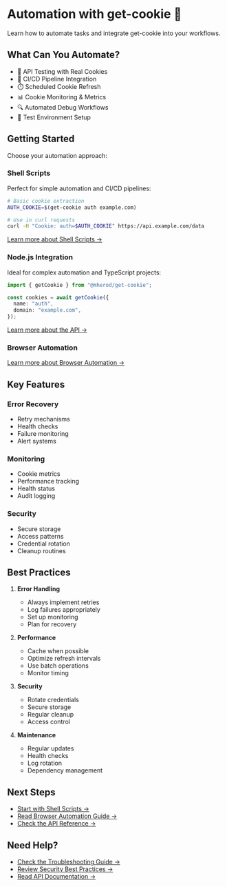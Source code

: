 # Automation with get-cookie 🤖

Learn how to automate tasks and integrate get-cookie into your workflows.

## What Can You Automate?

- 🔄 API Testing with Real Cookies
- 🤖 CI/CD Pipeline Integration
- ⏱️ Scheduled Cookie Refresh
- 📊 Cookie Monitoring & Metrics
- 🔍 Automated Debug Workflows
- 🧪 Test Environment Setup

## Getting Started

Choose your automation approach:

### Shell Scripts

Perfect for simple automation and CI/CD pipelines:

```bash
# Basic cookie extraction
AUTH_COOKIE=$(get-cookie auth example.com)

# Use in curl requests
curl -H "Cookie: auth=$AUTH_COOKIE" https://api.example.com/data
```

[Learn more about Shell Scripts →](/automation/shell-scripts)

### Node.js Integration

Ideal for complex automation and TypeScript projects:

```typescript
import { getCookie } from "@mherod/get-cookie";

const cookies = await getCookie({
  name: "auth",
  domain: "example.com",
});
```

[Learn more about the API →](/reference/index/functions/getCookie)

### Browser Automation

[Learn more about Browser Automation →](/automation/browser-automation)

## Key Features

### Error Recovery

- Retry mechanisms
- Health checks
- Failure monitoring
- Alert systems

### Monitoring

- Cookie metrics
- Performance tracking
- Health status
- Audit logging

### Security

- Secure storage
- Access patterns
- Credential rotation
- Cleanup routines

## Best Practices

1. **Error Handling**

   - Always implement retries
   - Log failures appropriately
   - Set up monitoring
   - Plan for recovery

2. **Performance**

   - Cache when possible
   - Optimize refresh intervals
   - Use batch operations
   - Monitor timing

3. **Security**

   - Rotate credentials
   - Secure storage
   - Regular cleanup
   - Access control

4. **Maintenance**
   - Regular updates
   - Health checks
   - Log rotation
   - Dependency management

## Next Steps

- [Start with Shell Scripts →](/automation/shell-scripts)
- [Read Browser Automation Guide →](/automation/browser-automation)
- [Check the API Reference →](/reference/)

## Need Help?

- [Check the Troubleshooting Guide →](/guide/troubleshooting)
- [Review Security Best Practices →](/guide/security)
- [Read API Documentation →](/reference/)
